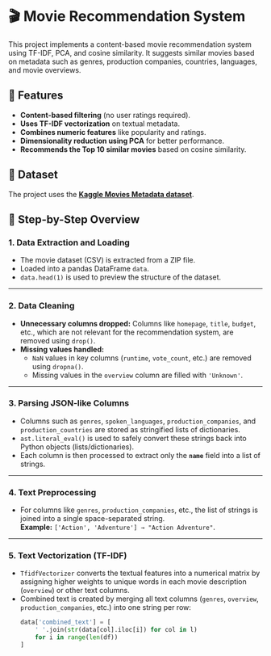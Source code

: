 # 🎬 Movie Recommendation System
This project implements a content-based movie recommendation system using TF-IDF, PCA, and cosine similarity. It suggests similar movies based on metadata such as genres, production companies, countries, languages, and movie overviews.


## 📌 Features

- **Content-based filtering** (no user ratings required).
- **Uses TF-IDF vectorization** on textual metadata.
- **Combines numeric features** like popularity and ratings.
- **Dimensionality reduction using PCA** for better performance.
- **Recommends the Top 10 similar movies** based on cosine similarity.

## 📂 Dataset

The project uses the **[Kaggle Movies Metadata dataset](https://www.kaggle.com/datasets/rounakbanik/the-movies-dataset)**.

## 📜 Step-by-Step Overview

### **1. Data Extraction and Loading**
- The movie dataset (CSV) is extracted from a ZIP file.
- Loaded into a pandas DataFrame `data`.
- `data.head(1)` is used to preview the structure of the dataset.

---

### **2. Data Cleaning**
- **Unnecessary columns dropped:** Columns like `homepage`, `title`, `budget`, etc., which are not relevant for the recommendation system, are removed using `drop()`.
- **Missing values handled:**
  - `NaN` values in key columns (`runtime`, `vote_count`, etc.) are removed using `dropna()`.
  - Missing values in the `overview` column are filled with `'Unknown'`.

---

### **3. Parsing JSON-like Columns**
- Columns such as `genres`, `spoken_languages`, `production_companies`, and `production_countries` are stored as stringified lists of dictionaries.
- `ast.literal_eval()` is used to safely convert these strings back into Python objects (lists/dictionaries).
- Each column is then processed to extract only the **`name`** field into a list of strings.

---

### **4. Text Preprocessing**
- For columns like `genres`, `production_companies`, etc., the list of strings is joined into a single space-separated string.  
  **Example:** `['Action', 'Adventure'] → "Action Adventure"`.

---

### **5. Text Vectorization (TF-IDF)**
- `TfidfVectorizer` converts the textual features into a numerical matrix by assigning higher weights to unique words in each movie description (`overview`) or other text columns.
- Combined text is created by merging all text columns (`genres`, `overview`, `production_companies`, etc.) into one string per row:
  ```python
  data['combined_text'] = [
      ' '.join(str(data[col].iloc[i]) for col in l) 
      for i in range(len(df))
  ]
  ```

